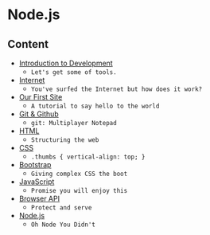 # Node.js

## Content

* [Introduction to Development](intro.md)
  * `Let's get some of tools.`
* [Internet](internet.md)
  * `You've surfed the Internet but how does it work?`
* [Our First Site](first-site.md)
  * `A tutorial to say hello to the world`
* [Git & Github](git.md)
  * `git: Multiplayer Notepad`
* [HTML](html.md)
  * `Structuring the web`
* [CSS](css.md)
  * `.thumbs { vertical-align: top; }`
* [Bootstrap](bootstrap.md)
  * `Giving complex CSS the boot`
* [JavaScript](javascript.md)
  * `Promise you will enjoy this`
* [Browser API](browserapi.md)
  * `Protect and serve`
* [Node.js](nodejs.md)
  * `Oh Node You Didn't`

